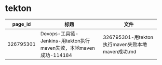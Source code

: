 # tekton

| page_id | 标题 | 文件 |
|---|---|---|
| 326795301 | Devops-工具链-Jenkins-用tekton执行maven失败，本地maven成功-114184 | 326795301-用tekton执行maven失败本地maven成功.md |
